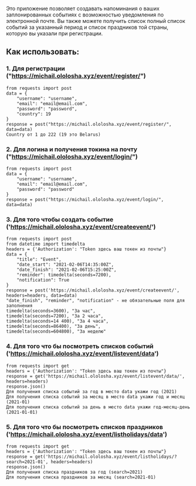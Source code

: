 Это приложение позволяет создавать напоминания о ваших заплонированных событиях с возможностью уведомления по 
электронной почте. Вы также можете получить список полный список событий за указанный период и список праздников 
той страны, которую вы указали при регистрации.

## Как использовать: 

### 1. Для регистрации ("https://michail.ololosha.xyz/event/register/")
~~~
from requests import post
data = {
    "username": "username",
    "email": "email@email.com",
    "password": "password",
    "country": 19
}
response = post("https://michail.ololosha.xyz/event/register/", data=data)
Сountry от 1 до 222 (19 это Belarus)
~~~
### 2. Для логина и получения токина на почту ("https://michail.ololosha.xyz/event/login/")
~~~
from requests import post
data = {
    "username": "username",
    "email": "email@email.com",
    "password": "password"
}
response = post("https://michail.ololosha.xyz/event/login/", data=data)
~~~
### 3. Для того чтобы создать  событие ('https://michail.ololosha.xyz/event/createevent/')
~~~
from requests import post
from datetime import timedelta
headers = {'Authorization': "Token здесь ваш токен из почты"}
data = {
    "title": "Event",
    "date_start": "2021-02-06T14:35:00Z",
    "date_finish": "2021-02-06T15:25:00Z",
    "reminder": timedelta(seconds=7200),
    "notification": True
}
response = post('https://michail.ololosha.xyz/event/createevent/', headers=headers, data=data)
"date_finish", "reminder", "notification" - не обязательные поля для заполнения
timedelta(seconds=3600), "За час",
timedelta(seconds=7200), "За 2 часа",
timedelta(seconds=14 400), "За 4 часа",
timedelta(seconds=86400), "За день",
timedelta(seconds=604800), "За неделю"
~~~
### 4. Для того что бы посмотреть списков событий ('https://michail.ololosha.xyz/event/listevent/data')
~~~
from requests import get
headers = {'Authorization': "Token здесь ваш токен из почты"}
response = get('https://michail.ololosha.xyz/event/listevent/data/', headers=headers)
response.json()
Для получения списка событий за год в место data укажи год (2021)
Для получения списка событий за месяц в место data укажи год и месяц (2021-01)
Для получения списка событий за день в место data укажи год-месяц-день (2021-01-01)
~~~
### 5. Для того что бы посмотреть списков праздников ('https://michail.ololosha.xyz/event/listholidays/data')
~~~
from requests import get
headers = {'Authorization': "Token здесь ваш токен из почты"}
response = get('https://michail.ololosha.xyz/event/listholidays/?search=2021-01', headers=headers)
response.json()
Для получения списка праздников за год (search=2021)
Для получения списка праздников за месяц (search=2021-01)
~~~

